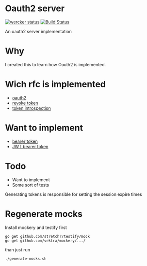 # Oauth2 server
[![wercker status](https://app.wercker.com/status/3139f79047bba4750be92fa0a56b6f49/s/ "wercker status")](https://app.wercker.com/project/byKey/3139f79047bba4750be92fa0a56b6f49)
[![Build Status](https://travis-ci.org/mbict/go-oauth2.svg?branch=master)](https://travis-ci.org/mbict/go-oauth2)

An oauth2 server implementation
 
# Why
I created this to learn how Oauth2 is implemented.

# Wich rfc is implemented

- [oauth2](https://tools.ietf.org/html/rfc6749)
- [revoke token](https://tools.ietf.org/html/rfc7009)
- [token introspection](https://tools.ietf.org/html/rfc7662)

# Want to implement
- [bearer token](https://tools.ietf.org/html/rfc6750)
- [JWT bearer token](https://tools.ietf.org/html/rfc7523)

# Todo
- Want to implement
- Some sort of tests



Generating tokens is responsible for setting the session expire times

# Regenerate mocks
Install mockery and testify first
```
go get github.com/stretchr/testify/mock
go get github.com/vektra/mockery/.../
```

than just run
```
./generate-mocks.sh
```
